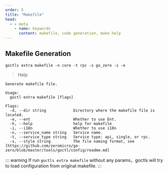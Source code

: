 ```yaml
---
order: 5
title: "Makefile"
head:
  - - meta
    - name: keywords
      content: makefile, code generation, make help
---
```


## Makefile Generation

```shell
goctls extra makefile -n core -t rpc -s go_zero -i -e
```

> Help

```shell
Generate makefile file.

Usage:
  goctl extra makefile [flags]

Flags:
  -d, --dir string            Directory where the makefile file is located.
  -e, --ent                   Whether to use Ent.
  -h, --help                  help for makefile
  -i, --i18n                  Whether to use i18n
  -n, --service_name string   Service name.
  -t, --service_type string   Service type: api, single, or rpc.
  -s, --style string          The file naming format, see [https://github.com/zeromicro/go-zero/blob/master/tools/goctl/config/readme.md]
```

::: warning
If run `goctls extra makefile` without any params，goctls will try to load configuration from original makefile.
:::
